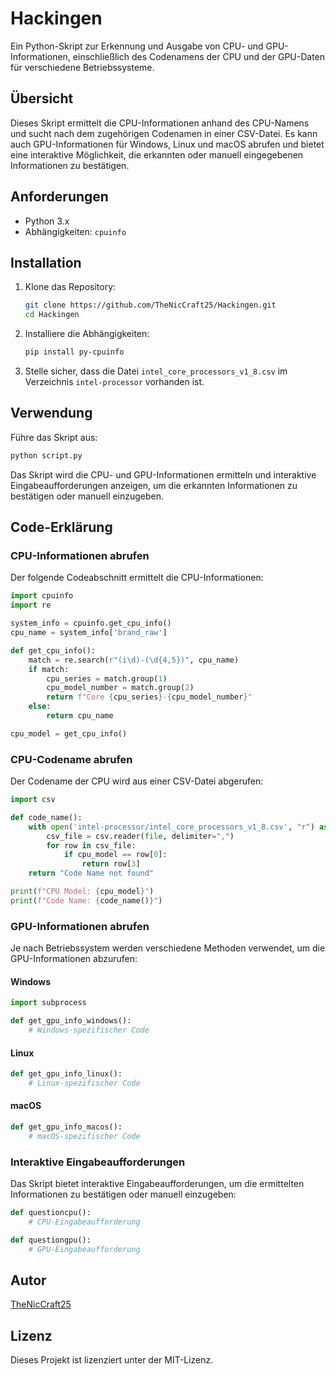 # Hackingen

Ein Python-Skript zur Erkennung und Ausgabe von CPU- und GPU-Informationen, einschließlich des Codenamens der CPU und der GPU-Daten für verschiedene Betriebssysteme.

## Übersicht

Dieses Skript ermittelt die CPU-Informationen anhand des CPU-Namens und sucht nach dem zugehörigen Codenamen in einer CSV-Datei. Es kann auch GPU-Informationen für Windows, Linux und macOS abrufen und bietet eine interaktive Möglichkeit, die erkannten oder manuell eingegebenen Informationen zu bestätigen.

## Anforderungen

- Python 3.x
- Abhängigkeiten: `cpuinfo`

## Installation

1. Klone das Repository:
   ```bash
   git clone https://github.com/TheNicCraft25/Hackingen.git
   cd Hackingen
   ```

2. Installiere die Abhängigkeiten:
   ```bash
   pip install py-cpuinfo
   ```

3. Stelle sicher, dass die Datei `intel_core_processors_v1_8.csv` im Verzeichnis `intel-processor` vorhanden ist.

## Verwendung

Führe das Skript aus:
```bash
python script.py
```

Das Skript wird die CPU- und GPU-Informationen ermitteln und interaktive Eingabeaufforderungen anzeigen, um die erkannten Informationen zu bestätigen oder manuell einzugeben.

## Code-Erklärung

### CPU-Informationen abrufen

Der folgende Codeabschnitt ermittelt die CPU-Informationen:
```python
import cpuinfo
import re

system_info = cpuinfo.get_cpu_info()
cpu_name = system_info['brand_raw']

def get_cpu_info():
    match = re.search(r"(i\d)-(\d{4,5})", cpu_name)
    if match:
        cpu_series = match.group(1)
        cpu_model_number = match.group(2)
        return f"Core {cpu_series}-{cpu_model_number}"
    else:
        return cpu_name

cpu_model = get_cpu_info()
```

### CPU-Codename abrufen

Der Codename der CPU wird aus einer CSV-Datei abgerufen:
```python
import csv

def code_name():
    with open('intel-processor/intel_core_processors_v1_8.csv', "r") as file:
        csv_file = csv.reader(file, delimiter=",")
        for row in csv_file:
            if cpu_model == row[0]:
                return row[3]
    return "Code Name not found"

print(f"CPU Model: {cpu_model}")
print(f"Code Name: {code_name()}")
```

### GPU-Informationen abrufen

Je nach Betriebssystem werden verschiedene Methoden verwendet, um die GPU-Informationen abzurufen:

#### Windows
```python
import subprocess

def get_gpu_info_windows():
    # Windows-spezifischer Code
```

#### Linux
```python
def get_gpu_info_linux():
    # Linux-spezifischer Code
```

#### macOS
```python
def get_gpu_info_macos():
    # macOS-spezifischer Code
```

### Interaktive Eingabeaufforderungen

Das Skript bietet interaktive Eingabeaufforderungen, um die ermittelten Informationen zu bestätigen oder manuell einzugeben:
```python
def questioncpu():
    # CPU-Eingabeaufforderung

def questiongpu():
    # GPU-Eingabeaufforderung
```

## Autor

[TheNicCraft25](https://github.com/TheNicCraft25)

## Lizenz

Dieses Projekt ist lizenziert unter der MIT-Lizenz.

